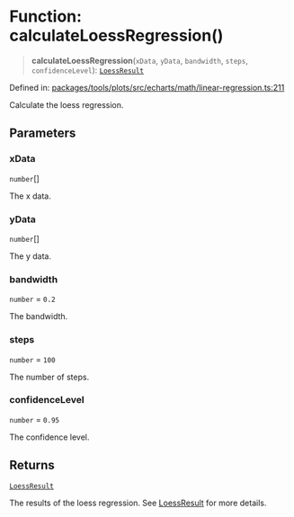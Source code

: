# Function: calculateLoessRegression()

> **calculateLoessRegression**(`xData`, `yData`, `bandwidth`, `steps`, `confidenceLevel`): [`LoessResult`](../type-aliases/LoessResult.md)

Defined in: [packages/tools/plots/src/echarts/math/linear-regression.ts:211](https://github.com/GeoDaCenter/openassistant/blob/dc72d81a35cf8e46295657303846fbb4ad891993/packages/tools/plots/src/echarts/math/linear-regression.ts#L211)

Calculate the loess regression.

## Parameters

### xData

`number`[]

The x data.

### yData

`number`[]

The y data.

### bandwidth

`number` = `0.2`

The bandwidth.

### steps

`number` = `100`

The number of steps.

### confidenceLevel

`number` = `0.95`

The confidence level.

## Returns

[`LoessResult`](../type-aliases/LoessResult.md)

The results of the loess regression. See [LoessResult](../type-aliases/LoessResult.md) for more details.
